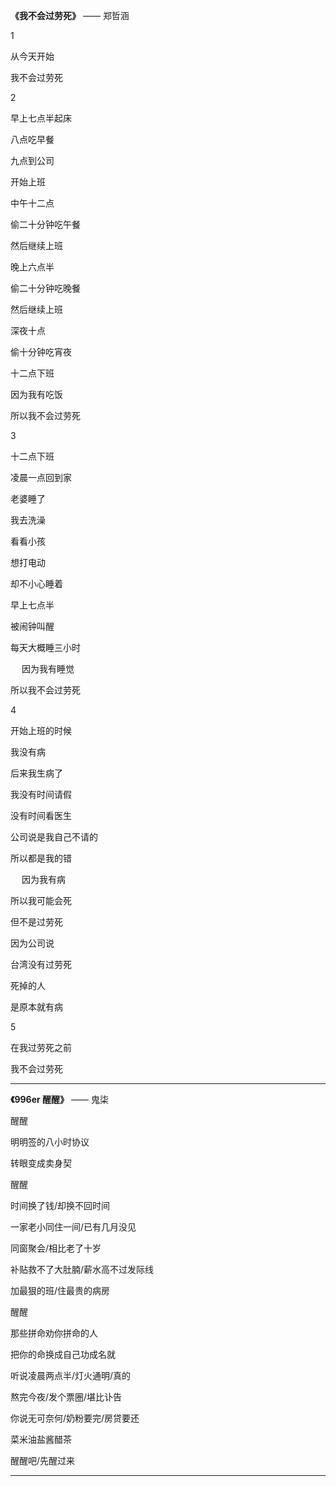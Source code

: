 **《我不会过劳死》** —— 郑哲涵

1

从今天开始

我不会过劳死


2

早上七点半起床

八点吃早餐

九点到公司

开始上班

中午十二点

偷二十分钟吃午餐

然后继续上班

晚上六点半

偷二十分钟吃晚餐

然后继续上班

深夜十点

偷十分钟吃宵夜

十二点下班


因为我有吃饭

所以我不会过劳死


3

十二点下班

凌晨一点回到家

老婆睡了

我去洗澡

看看小孩

想打电动

却不小心睡着

早上七点半

被闹钟叫醒

每天大概睡三小时

　
因为我有睡觉

所以我不会过劳死


4

开始上班的时候

我没有病

后来我生病了

我没有时间请假

没有时间看医生

公司说是我自己不请的

所以都是我的错

　
因为我有病

所以我可能会死

但不是过劳死

因为公司说

台湾没有过劳死

死掉的人

是原本就有病


5

在我过劳死之前

我不会过劳死

---


**《996er 醒醒》** —— 鬼柒

醒醒

明明签的八小时协议

转眼变成卖身契

醒醒

时间换了钱/却换不回时间

一家老小同住一间/已有几月没见

同窗聚会/相比老了十岁

补贴救不了大肚腩/薪水高不过发际线

加最狠的班/住最贵的病房

醒醒

那些拼命劝你拼命的人

把你的命换成自己功成名就

听说凌晨两点半/灯火通明/真的

熬完今夜/发个票圈/堪比讣告

你说无可奈何/奶粉要完/房贷要还

菜米油盐酱醋茶

醒醒吧/先醒过来

---
